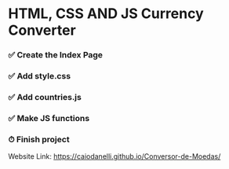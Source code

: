 <h1>HTML, CSS AND JS Currency Converter</h1>
<h3>✅ Create the Index Page</h3>
<h3>✅ Add style.css</h3>
<h3>✅ Add countries.js</h3>
<h3>✅ Make JS functions</h3>

<h3>⏱ Finish project</h3>

Website Link: https://caiodanelli.github.io/Conversor-de-Moedas/
